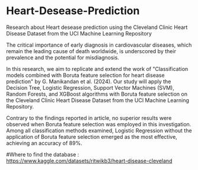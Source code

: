 # Heart-Desease-Prediction
Research about Heart desease prediction using the Cleveland Clinic Heart Disease Dataset from the UCI Machine Learning Repository

The critical importance of early diagnosis in cardiovascular diseases, which remain the leading cause of death worldwide, is underscored by their prevalence and the potential for misdiagnosis. 

In this research, we aim to replicate and extend the work of "Classification models combined with Boruta feature selection for heart disease prediction" by G. Manikandan et al. (2024). Our study will apply the Decision Tree, Logistic Regression, Support Vector Machines (SVM), Random Forests, and XGBoost algorithms with Boruta feature selection on the Cleveland Clinic Heart Disease Dataset from the UCI Machine Learning Repository. 

Contrary to the findings reported in article, no superior results were observed when Boruta feature selection was employed in this investigation. Among all classification methods examined, Logistic Regression without the application of Boruta feature selection emerged as the most effective, achieving an accuracy of 89%. 

#Where to find the database :
https://www.kaggle.com/datasets/ritwikb3/heart-disease-cleveland
